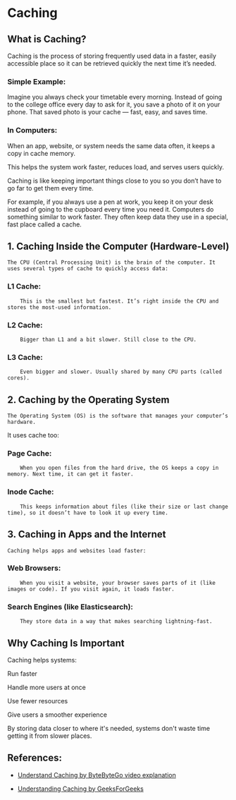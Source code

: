 # Caching


## What is Caching?

Caching is the process of storing frequently used data in a faster, easily accessible place so it can be retrieved quickly the next time it’s needed.

### Simple Example:

Imagine you always check your timetable every morning. Instead of going to the college office every day to ask for it, you save a photo of it on your phone. That saved photo is your cache — fast, easy, and saves time.

### In Computers:

When an app, website, or system needs the same data often, it keeps a copy in cache memory.

This helps the system work faster, reduces load, and serves users quickly.

Caching is like keeping important things close to you so you don’t have to go far to get them every time.

For example, if you always use a pen at work, you keep it on your desk instead of going to the cupboard every time you need it. Computers do something similar to work faster. They often keep data they use in a special, fast place called a cache.


## 1. Caching Inside the Computer (Hardware-Level)

    The CPU (Central Processing Unit) is the brain of the computer. It uses several types of cache to quickly access data:
### L1 Cache: 
        This is the smallest but fastest. It’s right inside the CPU and stores the most-used information.
### L2 Cache: 
        Bigger than L1 and a bit slower. Still close to the CPU.
### L3 Cache: 
        Even bigger and slower. Usually shared by many CPU parts (called cores).


## 2. Caching by the Operating System

    The Operating System (OS) is the software that manages your computer’s hardware.

It uses cache too:

### Page Cache: 
        When you open files from the hard drive, the OS keeps a copy in memory. Next time, it can get it faster.

### Inode Cache: 
        This keeps information about files (like their size or last change time), so it doesn’t have to look it up every time.


## 3. Caching in Apps and the Internet

    Caching helps apps and websites load faster:

### Web Browsers: 
        When you visit a website, your browser saves parts of it (like images or code). If you visit again, it loads faster.

### Search Engines (like Elasticsearch): 
        They store data in a way that makes searching lightning-fast.


## Why Caching Is Important

Caching helps systems:

Run faster

Handle more users at once

Use fewer resources

Give users a smoother experience

By storing data closer to where it's needed, systems don't waste time getting it from slower places.


## References:

* [Understand Caching by ByteByteGo video explanation](https://www.youtube.com/watch?v=dGAgxozNWFE)

* [Understanding Caching by GeeksForGeeks](https://request.geeksforgeeks.org/?p=468000)